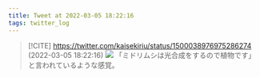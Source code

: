 ```yaml
---
title: Tweet at 2022-03-05 18:22:16
tags: twitter_log
---
```


> [!CITE] https://twitter.com/kaisekiriu/status/1500038976975286274 (2022-03-05 18:22:16)
> ![](https://twitter.com/kaisekiriu/status/1500038976975286274)
> 「ミドリムシは光合成をするので植物です」と言われているような感覚。
